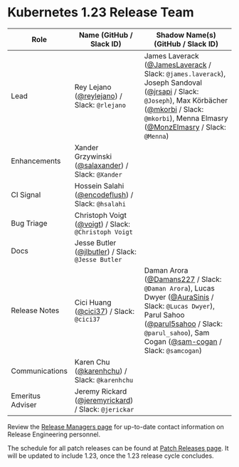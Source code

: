 # Kubernetes 1.23 Release Team

| **Role** | **Name** (**GitHub / Slack ID**) | **Shadow Name(s) (GitHub / Slack ID)** |
|----------|----------------------------------|----------------------------------------|
| Lead | Rey Lejano ([@reylejano](https://github.com/reylejano)) / Slack: `@rlejano` | James Laverack ([@JamesLaverack](https://github.com/JamesLaverack) / Slack: `@james.laverack`), Joseph Sandoval ([@jrsapi](https://github.com/jrsapi) / Slack: `@Joseph`), Max Körbächer ([@mkorbi](https://github.com/mkorbi) / Slack: `@mkorbi`), Menna Elmasry ([@MonzElmasry](https://github.com/MonzElmasry) / Slack: `@Menna`) |
| Enhancements | Xander Grzywinski ([@salaxander](https://github.com/salaxander)) / Slack: `@Xander` | |
| CI Signal | Hossein Salahi ([@encodeflush](https://github.com/encodeflush)) / Slack: `@hsalahi` | |
| Bug Triage | Christoph Voigt ([@voigt](https://github.com/voigt)) / Slack: `@Christoph Voigt` | |
| Docs | Jesse Butler ([@jlbutler](https://github.com/jlbutler)) / Slack: `@Jesse Butler` | |
| Release Notes | Cici Huang ([@cici37](https://github.com/cici37)) / Slack: `@cici37` | Daman Arora ([@Damans227](https://github.com/Damans227) / Slack: `@Daman Arora`), Lucas Dwyer ([@AuraSinis](https://github.com/AuraSinis) / Slack: `@Lucas Dwyer`), Parul Sahoo ([@parul5sahoo](https://github.com/parul5sahoo) / Slack: `@parul_sahoo`), Sam Cogan ([@sam-cogan](https://github.com/sam-cogan) / Slack: `@samcogan`) |
| Communications | Karen Chu ([@karenhchu](https://github.com/karenhchu)) / Slack: `@karenhchu` | |
| Emeritus Adviser | Jeremy Rickard ([@jeremyrickard](https://github.com/jeremyrickard)) / Slack: `@jerickar` | |

Review the [Release Managers page](/release-managers.md) for up-to-date contact information on Release Engineering personnel.

The schedule for all patch releases can be found at [Patch Releases page](/releases/patch-releases.md). It will be updated to include 1.23, once the 1.23 release cycle concludes.
